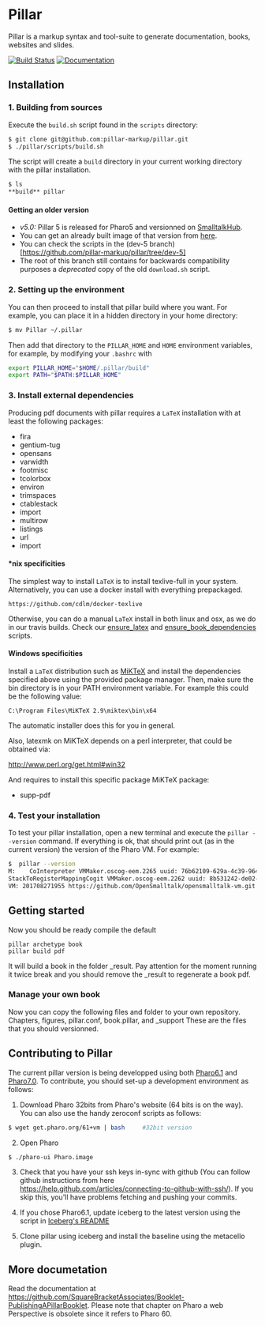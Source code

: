 # Pillar

Pillar is a markup syntax and tool-suite to generate documentation, books, websites and slides.

[![Build Status](https://travis-ci.org/pillar-markup/pillar.svg?branch=stable)](https://travis-ci.org/pillar-markup/pillar)
[![Documentation](https://img.shields.io/badge/Documentation-download-green.svg)](https://github.com/SquareBracketAssociates/Booklet-PublishingAPillarBooklet)

## Installation

### 1. Building from sources

Execute the `build.sh` script found in the `scripts` directory:

```bash
$ git clone git@github.com:pillar-markup/pillar.git
$ ./pillar/scripts/build.sh
```

The script will create a `build` directory in your current working directory with the pillar installation.

```bash
$ ls
**build** pillar
```

#### Getting an older version

- *v5.0:* Pillar 5 is released for Pharo5 and versionned on [SmalltalkHub](http://smalltalkhub.com/#!/~Pier/Pillar).
 - You can get an already built image of that version from [here](https://github.com/pillar-markup/pillar/releases/tag/v5.0).
 - You can check the scripts in the (dev-5 branch)[https://github.com/pillar-markup/pillar/tree/dev-5]
 - The root of this branch still contains for backwards compatibility purposes a _deprecated_ copy of the old `download.sh` script.


### 2. Setting up the environment

You can then proceed to install that pillar build where you want.
For example, you can place it in a hidden directory in your home directory:

```bash
$ mv Pillar ~/.pillar
```

Then add that directory to the `PILLAR_HOME` and `HOME` environment variables, for example, by modifying your `.bashrc` with

```bash
export PILLAR_HOME="$HOME/.pillar/build"
export PATH="$PATH:$PILLAR_HOME"
```

### 3. Install external dependencies

Producing pdf documents with pillar requires a `LaTeX` installation with at least the following packages:

- fira
- gentium-tug
- opensans
- varwidth
- footmisc
- tcolorbox
- environ
- trimspaces
- ctablestack
- import
- multirow
- listings
- url
- import

#### *nix specificities

The simplest way to install `LaTeX` is to install texlive-full in your system. Alternatively, you can use a docker install with everything prepackaged. 

```
https://github.com/cdlm/docker-texlive
```

Otherwise, you can do a manual `LaTeX` install in both linux and osx, as we do in our travis builds. Check our [ensure_latex](scripts/travis/ensure_latex.sh) and [ensure_book_dependencies](scripts/travis/ensure_book_dependencies.sh) scripts.

#### Windows specificities

Install a `LaTeX` distribution such as [MiKTeX](https://miktex.org/) and install the dependencies specified above using the provided package manager. Then, make sure the bin directory is in your PATH environment variable. For example this could be the following value:

```
C:\Program Files\MiKTeX 2.9\miktex\bin\x64
```

The automatic installer does this for you in general.

Also, latexmk on MiKTeX depends on a perl interpreter, that could be obtained via:

http://www.perl.org/get.html#win32

And requires to install this specific package MiKTeX package:
- supp-pdf

### 4. Test your installation

To test your pillar installation, open a new terminal and execute the `pillar --version` command.
If everything is ok, that should print out (as in the current version) the version of the Pharo VM.
For example:

```bash
$  pillar --version
M:    CoInterpreter VMMaker.oscog-eem.2265 uuid: 76b62109-629a-4c39-9641-67b53321df9a Aug 27 2017
StackToRegisterMappingCogit VMMaker.oscog-eem.2262 uuid: 8b531242-de02-48aa-b418-8d2dde0bec6c Aug 27 2017
VM: 201708271955 https://github.com/OpenSmalltalk/opensmalltalk-vm.git $ Date: Sun Aug 27 21:55:26 2017 +0200 $ Plugins: 201708271955 https://github.com/OpenSmalltalk/opensmalltalk-vm.git $

```

## Getting started

Now you should be ready compile the default 

```
pillar archetype book
pillar build pdf
```
It will build a book in the folder _result. Pay attention for the moment 
running it twice break and you should remove the _result to regenerate a book pdf. 

### Manage your own book
Now you can copy the following files and folder to your own repository. 
Chapters, figures, pillar.conf, book.pillar, and _support
These are the files that you should versionned. 


## Contributing to Pillar

The current pillar version is being developped using both [Pharo6.1](www.pharo.org) and [Pharo7.0](www.pharo.org).
To contribute, you should set-up a development environment as follows:

1. Download Pharo 32bits from Pharo's website (64 bits is on the way). You can also use the handy zeroconf scripts as follows:

```bash
$ wget get.pharo.org/61+vm | bash     #32bit version
```

2. Open Pharo

```bash
$ ./pharo-ui Pharo.image
```

3. Check that you have your ssh keys in-sync with github (You can follow github instructions from here https://help.github.com/articles/connecting-to-github-with-ssh/). If you skip this, you'll have problems fetching and pushing your commits.

4. If you chose Pharo6.1, update iceberg to the latest version using the script in [Iceberg's README](https://github.com/pharo-vcs/iceberg/blob/master/README.md)

5. Clone pillar using iceberg and install the baseline using the metacello plugin.

## More documetation

Read the documentation at https://github.com/SquareBracketAssociates/Booklet-PublishingAPillarBooklet.
Please note that chapter on Pharo a web Perspective is obsolete since it refers to Pharo 60.